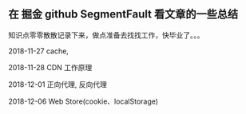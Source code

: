 ## 在 掘金 github SegmentFault 看文章的一些总结

知识点零零散散记录下来，做点准备去找找工作，快毕业了。。。

2018-11-27  cache,

2018-11-28  CDN 工作原理

2018-12-01  正向代理, 反向代理

2018-12-06  Web Store(cookie、localStorage)
